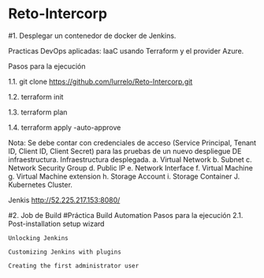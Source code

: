 # Reto-Intercorp
#1. Desplegar un contenedor de docker de Jenkins.

Practicas DevOps aplicadas: IaaC usando Terraform y el provider Azure.

Pasos para la ejecución

1.1. git clone https://github.com/lurrelo/Reto-Intercorp.git

1.2. terraform init

1.3. terraform plan

1.4. terraform apply -auto-approve

Nota: Se debe contar con credenciales de acceso (Service Principal, Tenant ID, Client ID, Client Secret) para las pruebas de un nuevo despliegue DE infraestructura.
Infraestructura desplegada.
a. Virtual Network
b. Subnet
c. Network Security Group
d. Public IP
e. Network Interface
f. Virtual Machine
g. Virtual Machine extension
h. Storage Account
i. Storage Container
J. Kubernetes Cluster.

Jenkis
http://52.225.217.153:8080/

#2. Job de Build
#Práctica Build Automation
Pasos para la ejecución
2.1. 
Post-installation setup wizard

    Unlocking Jenkins

    Customizing Jenkins with plugins

    Creating the first administrator user
